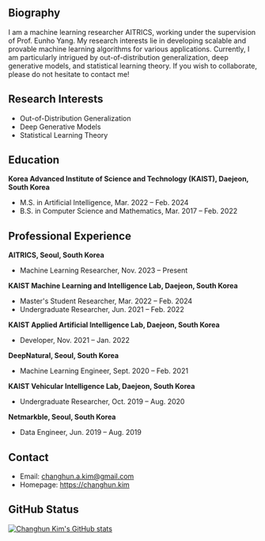 ## Biography
I am a machine learning researcher AITRICS, working under the supervision of Prof. Eunho Yang. My research interests lie in developing scalable and provable machine learning algorithms for various applications. Currently, I am particularly intrigued by out-of-distribution generalization, deep generative models, and statistical learning theory. If you wish to collaborate, please do not hesitate to contact me!



## Research Interests
- Out-of-Distribution Generalization
- Deep Generative Models
- Statistical Learning Theory



## Education
**Korea Advanced Institute of Science and Technology (KAIST), Daejeon, South Korea**
- M.S. in Artificial Intelligence, Mar. 2022 – Feb. 2024
- B.S. in Computer Science and Mathematics, Mar. 2017 – Feb. 2022



## Professional Experience
**AITRICS, Seoul, South Korea**
- Machine Learning Researcher, Nov. 2023 – Present

**KAIST Machine Learning and Intelligence Lab, Daejeon, South Korea**
- Master's Student Researcher, Mar. 2022 – Feb. 2024
- Undergraduate Researcher, Jun. 2021 – Feb. 2022

**KAIST Applied Artificial Intelligence Lab, Daejeon, South Korea**
- Developer, Nov. 2021 – Jan. 2022

**DeepNatural, Seoul, South Korea**
- Machine Learning Engineer, Sept. 2020 – Feb. 2021

**KAIST Vehicular Intelligence Lab, Daejeon, South Korea**
- Undergraduate Researcher, Oct. 2019 – Aug. 2020

**Netmarkble, Seoul, South Korea**
- Data Engineer, Jun. 2019 – Aug. 2019



## Contact
- Email: [changhun.a.kim@gmail.com](mailto:changhun.a.kim@gmail.com)
- Homepage: <a href="https://changhun.kim" target="_blank">https://changhun.kim</a>



## GitHub Status
[![Changhun Kim's GitHub stats](https://github-readme-stats.vercel.app/api?username=drumpt)](https://github.com/anuraghazra/github-readme-stats)
